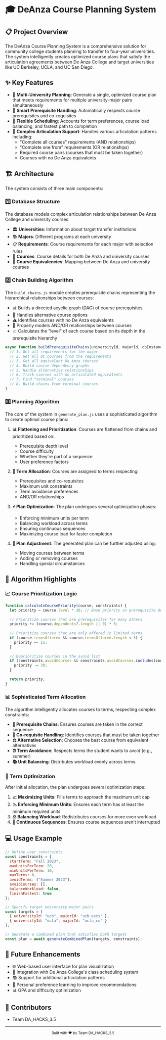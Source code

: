 # 🎓 DeAnza Course Planning System

## 📋 Project Overview

The DeAnza Course Planning System is a comprehensive solution for community college students planning to transfer to four-year universities. The system intelligently creates optimized course plans that satisfy the articulation agreements between De Anza College and target universities like UC Berkeley, UCLA, and UC San Diego.

## ✨ Key Features

- 🎯 **Multi-University Planning**: Generate a single, optimized course plan that meets requirements for multiple university-major pairs simultaneously
- 🔄 **Smart Prerequisite Handling**: Automatically respects course prerequisites and co-requisites
- 📅 **Flexible Scheduling**: Accounts for term preferences, course load balancing, and fastest path to completion
- 🔗 **Complex Articulation Support**: Handles various articulation patterns including:
  - "Complete all courses" requirements (AND relationships)
  - "Complete one from" requirements (OR relationships)
  - Required course pairs (courses that must be taken together)
  - Courses with no De Anza equivalents

## 🏗️ Architecture

The system consists of three main components:

### 1️⃣ Database Structure

The database models complex articulation relationships between De Anza College and university courses:

- 🏛️ **Universities**: Information about target transfer institutions
- 📚 **Majors**: Different programs at each university
- 📋 **Requirements**: Course requirements for each major with selection rules
- 📖 **Courses**: Course details for both De Anza and university courses
- 🔄 **Course Equivalencies**: Mapping between De Anza and university courses

### 2️⃣ Chain Building Algorithm

The `build_chains.js` module creates prerequisite chains representing the hierarchical relationships between courses:

- 📊 Builds a directed acyclic graph (DAG) of course prerequisites
- 🔄 Handles alternative course options
- ⚠️ Identifies courses with no De Anza equivalents
- 🔗 Properly models AND/OR relationships between courses
- 📈 Calculates the "level" of each course based on its depth in the prerequisite hierarchy

```javascript
async function buildPrerequisiteChains(universityId, majorId, dbInstances) {
  // 1. Get all requirements for the major
  // 2. Get all UC courses from the requirements
  // 3. Get all equivalent De Anza courses
  // 4. Build course dependency graphs
  // 5. Handle alternative relationships
  // 6. Track courses with no articulated equivalents
  // 7. Find "terminal" courses
  // 8. Build chains from terminal courses
}
```

### 3️⃣ Planning Algorithm

The core of the system in `generate_plan.js` uses a sophisticated algorithm to create optimal course plans:

1. **📊 Flattening and Prioritization**: Courses are flattened from chains and prioritized based on:
   - Prerequisite depth level
   - Course difficulty
   - Whether they're part of a sequence
   - User preference factors

2. **📅 Term Allocation**: Courses are assigned to terms respecting:
   - Prerequisites and co-requisites
   - Maximum unit constraints
   - Term avoidance preferences
   - AND/OR relationships

3. **⚡ Plan Optimization**: The plan undergoes several optimization phases:
   - Enforcing minimum units per term
   - Balancing workload across terms
   - Ensuring continuous sequences
   - Maximizing course load for faster completion

4. **🔄 Plan Adjustment**: The generated plan can be further adjusted using:
   - Moving courses between terms
   - Adding or removing courses
   - Handling special circumstances

## 🧮 Algorithm Highlights

### 📈 Course Prioritization Logic

```javascript
function calculateCoursePriority(course, constraints) {
  let priority = course.level * 10; // Base priority on prerequisite depth
  
  // Prioritize courses that are prerequisites for many others
  priority += (course.dependents?.length || 0) * 5;
  
  // Prioritize courses that are only offered in limited terms
  if (course.termsOffered && course.termsOffered.length < 3) {
    priority += 15;
  }
  
  // Deprioritize courses in the avoid list
  if (constraints.avoidCourses && constraints.avoidCourses.includes(course.code)) {
    priority -= 30;
  }
  
  return priority;
}
```

### 📊 Sophisticated Term Allocation

The algorithm intelligently allocates courses to terms, respecting complex constraints:

- **🔗 Prerequisite Chains**: Ensures courses are taken in the correct sequence
- **🔄 Co-requisite Handling**: Identifies courses that must be taken together
- **⚖️ Alternative Selection**: Chooses the best course from equivalent alternatives
- **⏰ Term Avoidance**: Respects terms the student wants to avoid (e.g., summer)
- **📚 Unit Balancing**: Distributes workload evenly across terms

### 🔄 Term Optimization

After initial allocation, the plan undergoes several optimization steps:

1. **📈 Maximizing Units**: Fills terms to approach the maximum unit cap
2. **📉 Enforcing Minimum Units**: Ensures each term has at least the minimum required units
3. **⚖️ Balancing Workload**: Redistributes courses for more even workload
4. **🔗 Continuous Sequences**: Ensures course sequences aren't interrupted

## 💻 Usage Example

```javascript
// Define user constraints
const constraints = {
  startTerm: "Fall 2023",
  maxUnitsPerTerm: 20,
  minUnitsPerTerm: 10,
  maxTerms: 8,
  avoidTerms: ["Summer 2023"],
  avoidCourses: [],
  balanceWorkload: false,
  finishFastest: true
};

// Specify target university-major pairs
const targets = [
  { universityId: "ucb", majorId: "ucb_eecs" },
  { universityId: "ucla", majorId: "ucla_cs" }
];

// Generate a combined plan that satisfies both targets
const plan = await generateCombinedPlan(targets, constraints);
```

## 🚀 Future Enhancements

- 🌐 Web-based user interface for plan visualization
- 🔄 Integration with De Anza College's class scheduling system
- 📚 Support for additional articulation patterns
- 🧠 Personal preference learning to improve recommendations
- 📊 GPA and difficulty optimization

## 👥 Contributors

- Team DA_HACKS_3.5

---
<div align="center">
  <sub>Built with ❤️ by Team DA_HACKS_3.5</sub>
</div>
